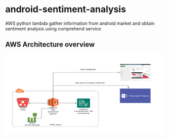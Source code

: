 # android-sentiment-analysis
AWS python lambda gather information from android market and obtain sentiment analysis using comprehend service

## AWS Architecture overview
![Screenshot](aws-architecture-presentation-overview.png)
